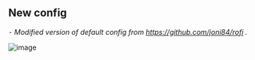 ## New config

*⁃ Modified version of default config from https://github.com/joni84/rofi .*

![image](https://user-images.githubusercontent.com/89124240/153835019-d22bed03-01e8-4e83-a337-025960db9cec.png)

